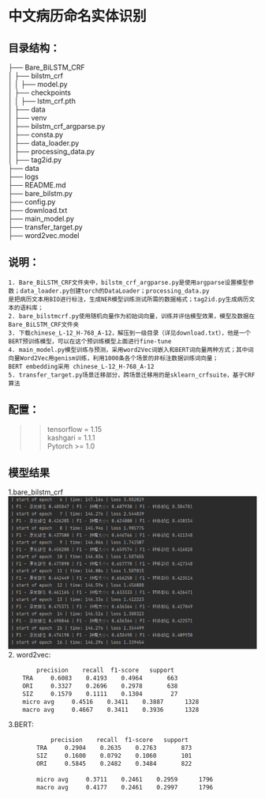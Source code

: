 # 中文病历命名实体识别

## 目录结构：
├── Bare_BiLSTM_CRF  
│ ├──  bilstm_crf  
│ │ ├── model.py  
│ ├──  checkpoints  
│ │ ├── lstm_crf.pth  
│ ├──  data  
│ ├──  venv  
│ ├──  bilstm_crf_argparse.py  
│ ├──  consta.py  
│ ├──  data_loader.py  
│ ├──  processing_data.py  
│ ├──  tag2id.py  
├── data  
├── logs  
├── README.md  
├── bare_bilstm.py  
├── config.py  
├── download.txt  
├── main_model.py   
├── transfer_target.py  
├── word2vec.model  


## 说明：
    1. Bare_BiLSTM_CRF文件夹中，bilstm_crf_argparse.py是使用argparse设置模型参数；data_loader.py创建torch的DataLoader；processing_data.py  
    是把病历文本用BIO进行标注，生成NER模型训练测试所需的数据格式；tag2id.py生成病历文本的语料库；
    2. bare_bilstmcrf.py使用随机向量作为初始词向量，训练并评估模型效果，模型及数据在Bare_BiLSTM_CRF文件夹
    3. 下载chinese_L-12_H-768_A-12，解压到一级目录（详见download.txt），他是一个BERT预训练模型，可以在这个预训练模型上面进行fine-tune
    4. main_model.py模型训练与预测，采用word2Vec词嵌入和BERT词向量两种方式；其中词向量Word2Vec用genism训练，利用1000条各个场景的非标注数据训练词向量；  
    BERT embedding采用 chinese_L-12_H-768_A-12
    5. transfer_target.py场景迁移部分，跨场景迁移用的是sklearn_crfsuite，基于CRF算法

## 配置：
>> tensorflow = 1.15  
>> kashgari = 1.1.1  
>> Pytorch >= 1.0  

  
## 模型结果
1.bare_bilstm_crf  
![bare_bilstm+crf](https://github.com/Fitnessnlp/Clinical_ner/blob/master/Bare_BiLSTM_CRF/1610012131(1).png)   
2. word2vec:

            precision    recall  f1-score   support  
        TRA     0.6083    0.4193    0.4964       663  
        ORI     0.3327    0.2696    0.2978       638  
        SIZ     0.1579    0.1111    0.1304        27    
        micro avg     0.4516    0.3411    0.3887      1328  
        macro avg     0.4667    0.3411    0.3936      1328  

3.BERT:

                precision    recall  f1-score   support  
            TRA     0.2904    0.2635    0.2763       873  
            SIZ     0.1600    0.0792    0.1060       101  
            ORI     0.5845    0.2482    0.3484       822  
            
            micro avg     0.3711    0.2461    0.2959      1796  
            macro avg     0.4177    0.2461    0.2997      1796


